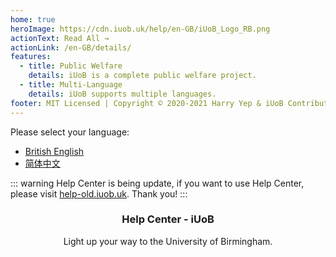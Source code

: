```yaml
---
home: true
heroImage: https://cdn.iuob.uk/help/en-GB/iUoB_Logo_RB.png
actionText: Read All →
actionLink: /en-GB/details/
features:
  - title: Public Welfare
    details: iUoB is a complete public welfare project.
  - title: Multi-Language
    details: iUoB supports multiple languages.
footer: MIT Licensed | Copyright © 2020-2021 Harry Yep & iUoB Contributors. All rights reserved.
---
```



Please select your language:
- [British English](./)
- [简体中文](../)

::: warning
Help Center is being update, if you want to use Help Center, please visit [help-old.iuob.uk](https://help-old.iuob.uk/). Thank you!
:::


### <center>Help Center - iUoB</center>

<center>Light up your way to the University of Birmingham.</center>

<br>